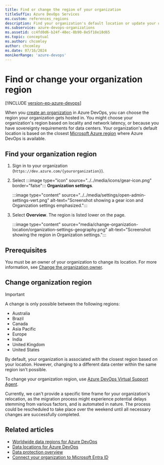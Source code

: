 ```yaml
---
title: Find or change the region of your organization
titleSuffix: Azure DevOps Services
ms.custom: references_regions
description: Find your organization's default location or update your organization's region in Azure DevOps.
ms.subservice: azure-devops-organizations
ms.assetid: cc4fd0d6-b24f-48ec-8b90-8e5f18e18d65
ms.topic: conceptual
ms.author: chcomley
author: chcomley
ms.date: 07/16/2024
monikerRange: 'azure-devops'
---
```


# Find or change your organization region

[!INCLUDE [version-eq-azure-devops](../../includes/version-eq-azure-devops.md)]

When you [create an organization](create-organization.md) in Azure DevOps, you can choose the region your organization gets hosted in. You might choose your organization's region based on locality and network latency, or because you have sovereignty requirements for data centers. Your organization's default location is based on the closest [Microsoft Azure region](https://azure.microsoft.com/regions) where Azure DevOps is available.

## Find your organization region

1. Sign in to your organization (```https://dev.azure.com/{yourorganization}```).

2. Select :::image type="icon" source="../../media/icons/gear-icon.png" border="false"::: **Organization settings**.

   :::image type="content" source="../../media/settings/open-admin-settings-vert.png" alt-text="Screenshot showing a gear icon and Organization settings emphasized.":::

3. Select **Overview**. The region is listed lower on the page.

   :::image type="content" source="media/change-organization-location/organization-settings-geography.png" alt-text="Screenshot showing the region in Organization settings.":::

## Prerequisites

You must be an owner of your organization to change its location. For more information, see [Change the organization owner](change-organization-ownership.md).

## Change organization region

> [!IMPORTANT]
> A change is only possible between the following regions:
>
> - Australia
> - Brazil
> - Canada
> - Asia Pacific
> - Europe
> - India
> - United Kingdom
> - United States
>
> By default, your organization is associated with the closest region based on your location. However, changing to a different data center within the same region isn't possible.

To change your organization region, use [Azure DevOps Virtual Support Agent](https://go.microsoft.com/fwlink/?linkid=2163146).

Currently, we can't provide a specific time frame for your organization's relocation, as the migration process might experience potential delays stemming from various factors, and is automated in nature. The process could be rescheduled to take place over the weekend until all necessary changes are successfully completed.

## Related articles

- [Worldwide data regions for Azure DevOps](../security/data-location.md)
- [Data locations for Azure DevOps](../security/data-location.md)
- [Data protection overview](../security/data-protection.md)
- [Connect your organization to Microsoft Entra ID](connect-organization-to-azure-ad.md)
